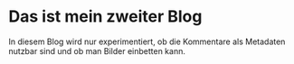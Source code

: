 [//]: # (Name: Zweiter Blog)
[//]: # (Creator: Winkel)
[//]: # (Date: 17.08.2019)
[//]: # (Update: 17.08.2019)
[//]: # (Tag: PoC)
# Das ist mein zweiter Blog

In diesem Blog wird nur experimentiert, ob die Kommentare als Metadaten nutzbar sind und ob man Bilder einbetten kann.

